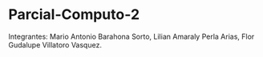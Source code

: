 # Parcial-Computo-2
Integrantes:
Mario Antonio Barahona Sorto,
Lilian Amaraly Perla Arias,
Flor Gudalupe Villatoro Vasquez.
